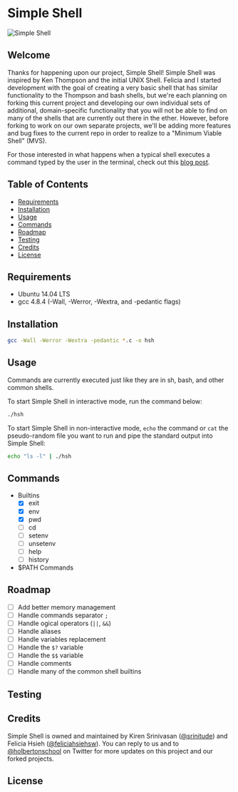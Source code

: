 # Simple Shell

![Simple Shell](https://github.com/srinitude/simple_shell/blob/master/hsh.png)

## Welcome
Thanks for happening upon our project, Simple Shell! Simple Shell was inspired by Ken Thompson and the initial UNIX Shell. Felicia and I started development with the goal of creating a very basic shell that has similar functionality to the Thompson and bash shells, but we're each planning on forking this current project and developing our own individual sets of additional, domain-specific functionality that you will not be able to find on many of the shells that are currently out there in the ether. However, before forking to work on our own separate projects, we'll be adding more features and bug fixes to the current repo in order to realize to a "Minimum Viable Shell" (MVS).

For those interested in what happens when a typical shell executes a command typed by the user in the terminal, check out this [blog post](https://medium.com/@feliciaSWE/linux-command-ls-c-930cf1d7d8a6).

## Table of Contents
* [Requirements](#requirements)
* [Installation](#installation)
* [Usage](#usage)
* [Commands](#commands)
* [Roadmap](#roadmap)
* [Testing](#testing)
* [Credits](#credits)
* [License](#license)

## Requirements
* Ubuntu 14.04 LTS
* gcc 4.8.4 (-Wall, -Werror, -Wextra, and -pedantic flags)

## Installation
```sh
gcc -Wall -Werror -Wextra -pedantic *.c -o hsh
```

## Usage
Commands are currently executed just like they are in sh, bash, and other common shells.

To start Simple Shell in interactive mode, run the command below:
```sh
./hsh
```

To start Simple Shell in non-interactive mode, `echo` the command or `cat` the pseudo-random file you want to run and pipe the standard output into Simple Shell:
```sh
echo "ls -l" | ./hsh
```

## Commands
* Builtins
  - [x] exit
  - [x] env
  - [x] pwd
  - [ ] cd
  - [ ] setenv
  - [ ] unsetenv
  - [ ] help
  - [ ] history
* $PATH Commands

## Roadmap
- [ ] Add better memory management
- [ ] Handle commands separator `;`
- [ ] Handle ogical operators (`||`, `&&`)
- [ ] Handle aliases
- [ ] Handle variables replacement
- [ ] Handle the `$?` variable
- [ ] Handle the `$$` variable
- [ ] Handle comments
- [ ] Handle many of the common shell builtins

## Testing

## Credits
Simple Shell is owned and maintained by Kiren Srinivasan ([@srinitude](https://twitter.com/srinitude)) and Felicia Hsieh ([@feliciahsiehsw](https://twitter.com/feliciahsiehsw)). You can reply to us and to [@holbertonschool](https://twitter.com/holbertonschool) on Twitter for more updates on this project and our forked projects.

## License
